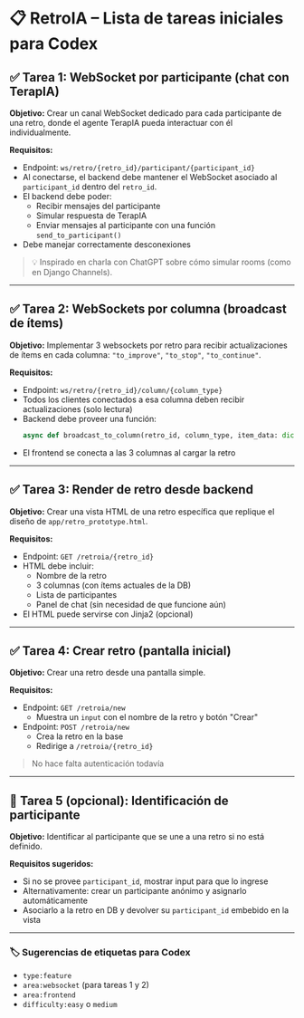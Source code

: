 # 📋 RetroIA – Lista de tareas iniciales para Codex

## ✅ Tarea 1: WebSocket por participante (chat con TerapIA)

**Objetivo:** Crear un canal WebSocket dedicado para cada participante de una retro, donde el agente TerapIA pueda interactuar con él individualmente.

**Requisitos:**
- Endpoint: `ws/retro/{retro_id}/participant/{participant_id}`
- Al conectarse, el backend debe mantener el WebSocket asociado al `participant_id` dentro del `retro_id`.
- El backend debe poder:
  - Recibir mensajes del participante
  - Simular respuesta de TerapIA
  - Enviar mensajes al participante con una función `send_to_participant()`
- Debe manejar correctamente desconexiones

> 💡 Inspirado en charla con ChatGPT sobre cómo simular rooms (como en Django Channels).

---

## ✅ Tarea 2: WebSockets por columna (broadcast de ítems)

**Objetivo:** Implementar 3 websockets por retro para recibir actualizaciones de ítems en cada columna: `"to_improve"`, `"to_stop"`, `"to_continue"`.

**Requisitos:**
- Endpoint: `ws/retro/{retro_id}/column/{column_type}`
- Todos los clientes conectados a esa columna deben recibir actualizaciones (solo lectura)
- Backend debe proveer una función:
  ```python
  async def broadcast_to_column(retro_id, column_type, item_data: dict)
  ```
- El frontend se conecta a las 3 columnas al cargar la retro

---

## ✅ Tarea 3: Render de retro desde backend

**Objetivo:** Crear una vista HTML de una retro específica que replique el diseño de `app/retro_prototype.html`.

**Requisitos:**
- Endpoint: `GET /retroia/{retro_id}`
- HTML debe incluir:
  - Nombre de la retro
  - 3 columnas (con ítems actuales de la DB)
  - Lista de participantes
  - Panel de chat (sin necesidad de que funcione aún)
- El HTML puede servirse con Jinja2 (opcional)

---

## ✅ Tarea 4: Crear retro (pantalla inicial)

**Objetivo:** Crear una retro desde una pantalla simple.

**Requisitos:**
- Endpoint: `GET /retroia/new`
  - Muestra un `input` con el nombre de la retro y botón "Crear"
- Endpoint: `POST /retroia/new`
  - Crea la retro en la base
  - Redirige a `/retroia/{retro_id}`

> No hace falta autenticación todavía

---

## 🧠 Tarea 5 (opcional): Identificación de participante

**Objetivo:** Identificar al participante que se une a una retro si no está definido.

**Requisitos sugeridos:**
- Si no se provee `participant_id`, mostrar input para que lo ingrese
- Alternativamente: crear un participante anónimo y asignarlo automáticamente
- Asociarlo a la retro en DB y devolver su `participant_id` embebido en la vista

---

### 🏷 Sugerencias de etiquetas para Codex

- `type:feature`
- `area:websocket` (para tareas 1 y 2)
- `area:frontend`
- `difficulty:easy` o `medium`
